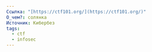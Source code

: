 ```yaml
---
Ссылка: "[https://ctf101.org/](https://ctf101.org/)"
О_чем?: солянка
Источник: Кибербез
tags:
  - ctf
  - infosec
---
```

